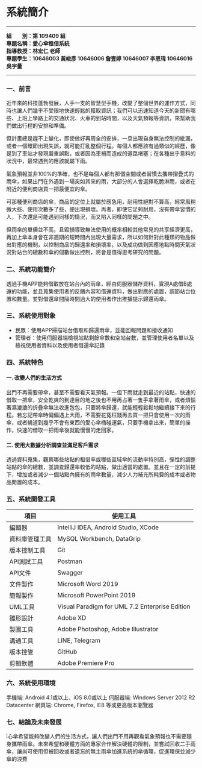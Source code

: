# 系統簡介

---

**組&emsp;&emsp;別：第 109409 組**  
**專題名稱：愛心傘租借系統**  
**指導教授：林宏仁 老師**  
**專題學生：10646003 黃峻彥 10646006 詹壹婷 10646007 李恩瑋 10646016 吳宇量**

---

### 一、前言
近年來的科技蓬勃發展，人手一支的智慧型手機，改變了整個世界的運作方式，同時也讓人們幾乎不受限地快速輕鬆的獲取資訊；我們可以迅速知道今天的新聞有哪些、上班上學路上的交通狀況、火車的到站時間，以及天氣預報等資訊，來幫助我們做出行程的安排和準備。

但計畫總是趕不上變化，即使做好再周全的安排，一旦出現自身無法控制的紕漏，或者一個環節出現失誤，就可能打亂整個行程。每個人都應該有過類似的經歷，像是到了車站才發現嚴重誤點，或者因為車禍而造成的道路堵塞；在各種出乎意料的狀況中，最常遇到的應該就屬下雨。

氣象預報並非100%的準確，也不是每個人都有那個空間或者習慣去攜帶摺疊式的雨傘，如果出門在外遇到一場突如其來的雨，大部分的人會選擇乾脆淋雨，或者在附近的便利商店買一把最便宜的傘。

可那種便利商店的傘，商品的定位上就屬於應急用，耐用性絕對不算高，經常風稍微大些、使用次數多了些，便出現損壞。再者，即使它足夠耐用，沒有帶傘習慣的人，下次還是可能遇到同樣的情況，而又陷入同樣的問題之中。

但雨傘的單價並不高，且毀損導致無法使用的概率相較其他常見的共享經濟更高，再加上傘本身會在非週期的短時間內出現大量需求，所以如何針對此種類的物品做出對應的機制，以控制商品的歸還率和損壞率，以及成功做到因應地點時間天氣狀況對站台的總數和傘的個數做出控制，將會是值得思考研究的問題。

### 二、系統功能簡介
透過手機APP能夠借取放在站台內的雨傘，經由伺服器儲存資料，實現A處借B處還的功能，並且蒐集使用者的反饋內容和借還資料，做出對應的處置，調節站台位置和數量。並對借還傘間隔時間過大的使用者作出推播提示歸還雨傘。

### 三、系統使用對象
- 民眾：使用APP掃描站台借取和歸還雨傘，並能回報問題和接收通知
- 管理者：使用伺服器端檢視站點剩餘傘數和空站台數，並管理使用者名單以及檢視使用者資料以及使用者借還傘記錄

### 四、系統特色

#### 一. 改變人們的生活方式
出門不再需要帶傘，甚至不需要看天氣預報。一但下雨就走到最近的站點，快速的借取一把傘，安全乾爽的到達目的地之後也不用再占著一隻手拿著雨傘，或者煩惱著濕漉漉的折疊傘無法收進包包，只要將傘歸還，就能輕輕鬆鬆地繼續接下來的行程。若忘記帶傘時偏偏遇上大雨，不需要花冤枉錢再去買一把只會使用一次的雨傘，或者繞道到幾乎不會有東西的愛心傘桶碰運氣，只要手機拿出來，簡單的操作，快速的借取一把雨傘後就能慢慢的走回家。

#### 二. 使用大數據分析調查並滿足客戶需求
透過資料蒐集，觀察哪些站點的租借率或哪些區域傘的流動率特別高，彈性的調整站點的傘的總數，並調查歸還率較低的站點，做出適當的處置。並且在一定的前提下，增加或者減少一個站點內擁有的雨傘數量，減少人力補充所耗費的成本或者物品閒置的成本。

### 五、系統開發工具
| 項目 | 使用工具 |
| -------- | -------- |
| 編輯器 | IntelliJ IDEA, Android Studio, XCode |
| 資料庫管理工具 | MySQL Workbench, DataGrip |
| 版本控制工具 | Git |
| API測試工具 | Postman |
| API文件 | Swagger |
| 文件製作 | Microsoft Word 2019 |
| 簡報製作 | Microsoft PowerPoint 2019 |
| UML工具 | Visual Paradigm for UML 7.2 Enterprise Edition |
| 雛形設計 | Adobe XD |
| 製圖工具 | Adobe Photoshop, Adobe Illustrator |
| 溝通工具 | LINE, Telegram |
| 版本控管 | GitHub |
| 剪輯軟體 | Adobe Premiere Pro |

### 六、系統使用環境
手機端: Android 4.1或以上、iOS 8.0或以上
伺服器端: Windows Server 2012 R2 Datacenter
網頁端: Chrome, Firefox, IE8 等或更高版本瀏覽器

### 七、結論及未來發展
i心傘希望能夠改變人們的生活方式，讓人們出門不用再觀看氣象預報也不需要隨身攜帶雨傘。未來希望和硬體方面的專家合作解決硬體的限制，並嘗試回收二手雨傘，讓尚可使用但被回收或者遺忘的無主雨傘加進系統的傘循環，促進環保並減少傘的浪費
